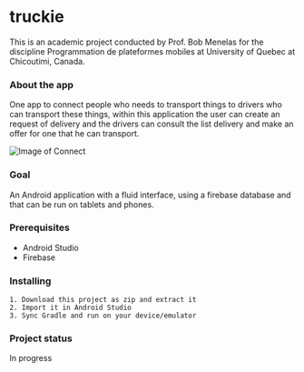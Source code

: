 # truckie 

This is an academic project conducted by Prof. Bob Menelas for the discipline Programmation de plateformes mobiles at University of Quebec at Chicoutimi, Canada.
  
### About the app

One app to connect people who needs to transport things to drivers who can transport these things, within this application the user can create an request of delivery and the drivers can consult the list delivery and make an offer for one that he can transport. 

![Image of Connect](https://github.com/deguilardi/uqac-8INF865-truckie/blob/master/images/connect.png)

### Goal
An Android application with a fluid interface, using a firebase database and that can be run on tablets and
phones.

### Prerequisites

* Android Studio 
* Firebase

### Installing

```
1. Download this project as zip and extract it
2. Import it in Android Studio
3. Sync Gradle and run on your device/emulator
```

### Project status

In progress
